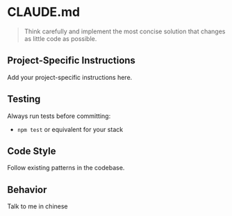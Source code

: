 # CLAUDE.md

> Think carefully and implement the most concise solution that changes as little code as possible.

## Project-Specific Instructions

Add your project-specific instructions here.

## Testing

Always run tests before committing:
- `npm test` or equivalent for your stack

## Code Style

Follow existing patterns in the codebase.

## Behavior

Talk to me in chinese
